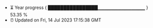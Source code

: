 - ⏳ Year progress { ████████████████▁▁▁▁▁▁▁▁▁▁▁▁▁▁ } 53.35 %
- ⏰ Updated on Fri, 14 Jul 2023 17:15:38 GMT

